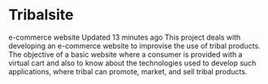 # Tribalsite
e-commerce website  Updated 13 minutes ago This project deals with developing an e-commerce website to improvise the use of tribal products. The objective of a basic website where a consumer is provided with a virtual cart and also to know about the technologies used to develop such applications, where tribal can promote, market, and sell tribal products.
